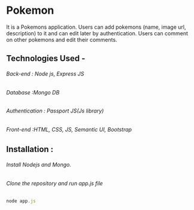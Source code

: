 # Pokemon
 It is a Pokemons application. Users can add pokemons (name, image url, description) to it and can edit later by authentication. Users can comment on other pokemons and edit their comments.
 
## Technologies Used -
 ###### Back-end : Node  js, Express JS
 ###### Database :Mongo DB
 ###### Authentication : Passport JS(Js library)
 ###### Front-end :HTML, CSS, JS, Semantic UI, Bootstrap
 
## Installation :
 ###### Install Nodejs and Mongo.
 ###### Clone the repository and run app.js file 
 ```javascript
 node app.js
 ```
